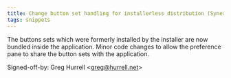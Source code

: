 ```yaml
---
title: Change button set handling for installerless distribution (Synergy, 801a8fd)
tags: snippets
---
```


The buttons sets which were formerly installed by the installer are now bundled inside the application. Minor code changes to allow the preference pane to share the button sets with the application.

Signed-off-by: Greg Hurrell &lt;greg@hurrell.net&gt;
